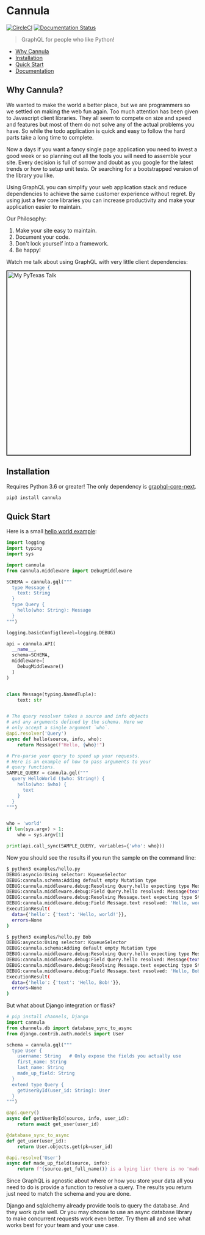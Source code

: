 # Cannula

[![CircleCI](https://circleci.com/gh/rmyers/cannula.svg?style=shield)](https://circleci.com/gh/rmyers/cannula)
[![Documentation Status](https://readthedocs.org/projects/cannula/badge/?version=latest)](https://cannula.readthedocs.io/en/latest/?badge=latest)

> GraphQL for people who like Python!

* [Why Cannula](#why)
* [Installation](#install)
* [Quick Start](#start)
* [Documentation](https://cannula.readthedocs.io/)

<h2 id="why">Why Cannula?</h2>

We wanted to make the world a better place, but we are programmers so we settled
on making the web fun again. Too much attention has been given to Javascript
client libraries. They all seem to compete on size and speed and features but
most of them do not solve any of the actual problems you have. So while the
todo application is quick and easy to follow the hard parts take a long time
to complete.

Now a days if you want a fancy single page application you need to invest a
good week or so planning out all the tools you will need to assemble your site.
Every decision is full of sorrow and doubt as you google for the latest trends
or how to setup unit tests. Or searching for a bootstrapped version of the
library you like.

Using GraphQL you can simplify your web application stack and reduce
dependencies to achieve the same customer experience without regret. By using
just a few core libraries you can increase productivity and make your
application easier to maintain.

Our Philosophy:
1. Make your site easy to maintain.
2. Document your code.
3. Don't lock yourself into a framework.
4. Be happy!

Watch me talk about using GraphQL with very little client dependencies:

<a href="http://www.youtube.com/watch?feature=player_embedded&v=SgbZ1Qs3Vxg
" target="_blank"><img src="http://img.youtube.com/vi/SgbZ1Qs3Vxg/0.jpg"
alt="My PyTexas Talk" width="480" border="2" /></a>

<h2 id="install">Installation</h2>

Requires Python 3.6 or greater! The only dependency is
[graphql-core-next](https://graphql-core-next.readthedocs.io/en/latest/).

```bash
pip3 install cannula
```

<h2 id="start">Quick Start</h2>

Here is a small [hello world example](examples/hello.py):

```python
import logging
import typing
import sys

import cannula
from cannula.middleware import DebugMiddleware

SCHEMA = cannula.gql("""
  type Message {
    text: String
  }
  type Query {
    hello(who: String): Message
  }
""")

logging.basicConfig(level=logging.DEBUG)

api = cannula.API(
  __name__,
  schema=SCHEMA,
  middleware=[
    DebugMiddleware()
  ]
)


class Message(typing.NamedTuple):
    text: str


# The query resolver takes a source and info objects
# and any arguments defined by the schema. Here we
# only accept a single argument `who`.
@api.resolver('Query')
async def hello(source, info, who):
    return Message(f"Hello, {who}!")

# Pre-parse your query to speed up your requests.
# Here is an example of how to pass arguments to your
# query functions.
SAMPLE_QUERY = cannula.gql("""
  query HelloWorld ($who: String!) {
    hello(who: $who) {
      text
    }
  }
""")


who = 'world'
if len(sys.argv) > 1:
    who = sys.argv[1]

print(api.call_sync(SAMPLE_QUERY, variables={'who': who}))
```

Now you should see the results if you run the sample on the command line:

```bash
$ python3 examples/hello.py
DEBUG:asyncio:Using selector: KqueueSelector
DEBUG:cannula.schema:Adding default empty Mutation type
DEBUG:cannula.middleware.debug:Resolving Query.hello expecting type Message
DEBUG:cannula.middleware.debug:Field Query.hello resolved: Message(text='Hello, world!') in 0.000108 seconds
DEBUG:cannula.middleware.debug:Resolving Message.text expecting type String
DEBUG:cannula.middleware.debug:Field Message.text resolved: 'Hello, world!' in 0.000067 seconds
ExecutionResult(
  data={'hello': {'text': 'Hello, world!'}},
  errors=None
)

$ python3 examples/hello.py Bob
DEBUG:asyncio:Using selector: KqueueSelector
DEBUG:cannula.schema:Adding default empty Mutation type
DEBUG:cannula.middleware.debug:Resolving Query.hello expecting type Message
DEBUG:cannula.middleware.debug:Field Query.hello resolved: Message(text='Hello, Bob!') in 0.000104 seconds
DEBUG:cannula.middleware.debug:Resolving Message.text expecting type String
DEBUG:cannula.middleware.debug:Field Message.text resolved: 'Hello, Bob!' in 0.000101 seconds
ExecutionResult(
  data={'hello': {'text': 'Hello, Bob!'}},
  errors=None
)
```

But what about Django integration or flask?

```python
# pip install channels, Django
import cannula
from channels.db import database_sync_to_async
from django.contrib.auth.models import User

schema = cannula.gql("""
  type User {
    username: String   # Only expose the fields you actually use
    first_name: String
    last_name: String
    made_up_field: String
  }
  extend type Query {
    getUserById(user_id: String): User
  }
""")

@api.query()
async def getUserById(source, info, user_id):
    return await get_user(user_id)

@database_sync_to_async
def get_user(user_id):
    return User.objects.get(pk=user_id)

@api.resolve('User')
async def made_up_field(source, info):
    return f"{source.get_full_name()} is a lying lier there is no 'made_up_field'"
```

Since GraphQL is agnostic about where or how you store your data all you need
to do is provide a function to resolve a query. The results you return just
need to match the schema and you are done.

Django and sqlalchemy already provide tools to query the database. And they
work quite well. Or you may choose to use an async database library to make
concurrent requests work even better. Try them all and see what works best for
your team and your use case.
